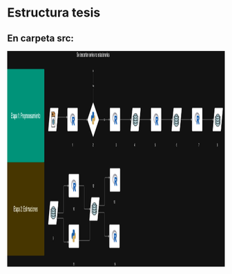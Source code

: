 
# Estructura tesis
## En carpeta src: 

<img src="docs/images/tesis.drawio.png" alt="Tesis Diagram" width="2000" height="500"/>











